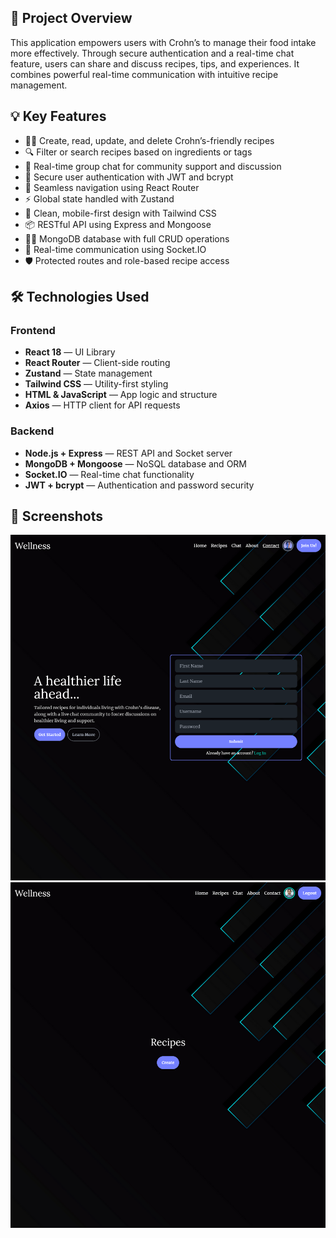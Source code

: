## 🎯 Project Overview

This application empowers users with Crohn’s to manage their food intake more effectively. Through secure authentication and a real-time chat feature, users can share and discuss recipes, tips, and experiences. It combines powerful real-time communication with intuitive recipe management.

## 💡 Key Features

- 🧑‍🍳 Create, read, update, and delete Crohn’s-friendly recipes
- 🔍 Filter or search recipes based on ingredients or tags
- 💬 Real-time group chat for community support and discussion
- 🔐 Secure user authentication with JWT and bcrypt
- 🧭 Seamless navigation using React Router
- ⚡ Global state handled with Zustand
- 🎨 Clean, mobile-first design with Tailwind CSS
- 📦 RESTful API using Express and Mongoose
- 🧑‍💻 MongoDB database with full CRUD operations
- 📨 Real-time communication using Socket.IO
- 🛡️ Protected routes and role-based recipe access

## 🛠️ Technologies Used

### Frontend

- **React 18** — UI Library
- **React Router** — Client-side routing
- **Zustand** — State management
- **Tailwind CSS** — Utility-first styling
- **HTML & JavaScript** — App logic and structure
- **Axios** — HTTP client for API requests

### Backend

- **Node.js + Express** — REST API and Socket server
- **MongoDB + Mongoose** — NoSQL database and ORM
- **Socket.IO** — Real-time chat functionality
- **JWT + bcrypt** — Authentication and password security

## 📸 Screenshots

![Registration Page](./frontend/src/assets/screenshot.png)
![Recipe Page](./frontend/src/assets/screenshot1.png)
